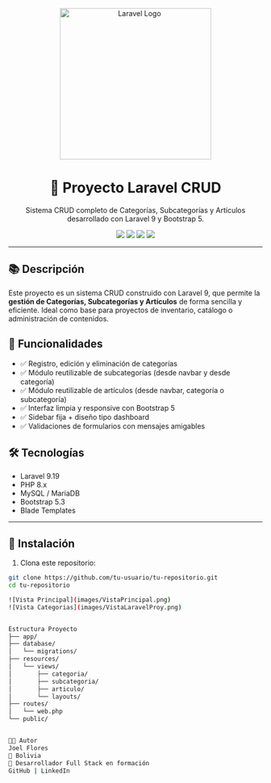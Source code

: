 <p align="center">
    <img src="https://raw.githubusercontent.com/laravel/art/master/logo-lockup/5%20SVG/2%20CMYK/1%20Full%20Color/laravel-logolockup-cmyk-red.svg" width="300" alt="Laravel Logo">
</p>

<h1 align="center">🚀 Proyecto Laravel CRUD</h1>

<p align="center">
    Sistema CRUD completo de Categorías, Subcategorías y Artículos <br>
    desarrollado con Laravel 9 y Bootstrap 5.
</p>

<p align="center">
    <img src="https://img.shields.io/badge/Laravel-9.x-red.svg">
    <img src="https://img.shields.io/badge/PHP-^8.0-blue.svg">
    <img src="https://img.shields.io/badge/MySQL-Compatible-lightgrey.svg">
    <img src="https://img.shields.io/badge/Estado-En%20Desarrollo-success.svg">
</p>

---

## 📚 Descripción

Este proyecto es un sistema CRUD construido con Laravel 9, que permite la **gestión de Categorías, Subcategorías y Artículos** de forma sencilla y eficiente. Ideal como base para proyectos de inventario, catálogo o administración de contenidos.

## 🧩 Funcionalidades

- ✅ Registro, edición y eliminación de categorías
- ✅ Módulo reutilizable de subcategorías (desde navbar y desde categoría)
- ✅ Módulo reutilizable de artículos (desde navbar, categoría o subcategoría)
- ✅ Interfaz limpia y responsive con Bootstrap 5
- ✅ Sidebar fija + diseño tipo dashboard
- ✅ Validaciones de formularios con mensajes amigables

## 🛠️ Tecnologías

- Laravel 9.19
- PHP 8.x
- MySQL / MariaDB
- Bootstrap 5.3
- Blade Templates

---

## 🚀 Instalación

1. Clona este repositorio:

```bash
git clone https://github.com/tu-usuario/tu-repositorio.git
cd tu-repositorio

![Vista Principal](images/VistaPrincipal.png)
![Vista Categorias](images/VistaLaravelProy.png)


Estructura Proyecto 
├── app/
├── database/
│   └── migrations/
├── resources/
│   └── views/
│       ├── categoria/
│       ├── subcategoria/
│       ├── articulo/
│       └── layouts/
├── routes/
│   └── web.php
└── public/


🧑‍💻 Autor
Joel Flores
📍 Bolivia
🎸 Desarrollador Full Stack en formación
GitHub | LinkedIn


